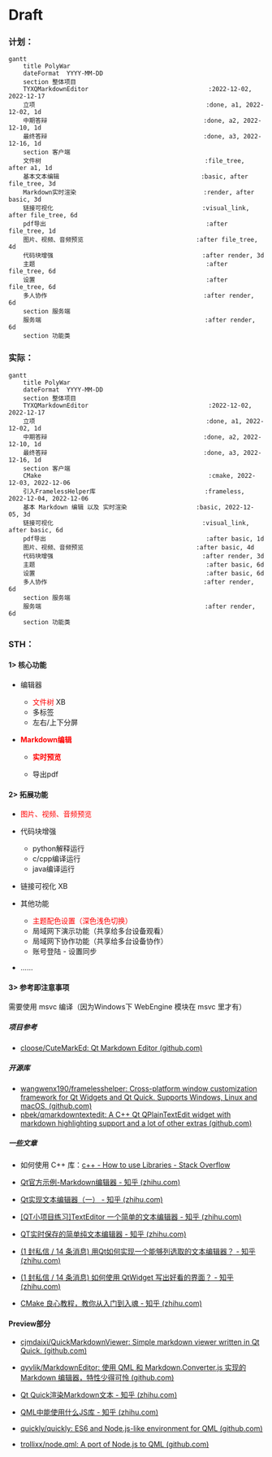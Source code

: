 # Draft

### 计划：

```mermaid
gantt
    title PolyWar
    dateFormat  YYYY-MM-DD
    section 整体项目
    TYXQMarkdownEditor								   :2022-12-02, 2022-12-17
    立项           									 :done, a1, 2022-12-02, 1d
    中期答辩      									   :done, a2, 2022-12-10, 1d
    最终答辩      									   :done, a3, 2022-12-16, 1d
    section 客户端
    文件树                                             :file_tree, after a1, 1d
    基本文本编辑                                       :basic, after file_tree, 3d
    Markdown实时渲染                                   :render, after basic, 3d
    链接可视化                                         :visual_link, after file_tree, 6d
    pdf导出                                            :after file_tree, 1d
    图片、视频、音频预览                               :after file_tree, 4d
    代码块增强                                         :after render, 3d
    主题                                               :after file_tree, 6d
    设置                                               :after file_tree, 6d
    多人协作                                           :after render, 6d
    section 服务端
    服务端                                             :after render, 6d
    section 功能类
```

### 实际：

```mermaid
gantt
    title PolyWar
    dateFormat  YYYY-MM-DD
    section 整体项目
    TYXQMarkdownEditor								   :2022-12-02, 2022-12-17
    立项           									 :done, a1, 2022-12-02, 1d
    中期答辩      									   :done, a2, 2022-12-10, 1d
    最终答辩      									   :done, a3, 2022-12-16, 1d
    section 客户端
    CMake                                              :cmake, 2022-12-03, 2022-12-06
    引入FramelessHelper库                              :frameless, 2022-12-04, 2022-12-06
    基本 Markdown 编辑 以及 实时渲染                   :basic, 2022-12-05, 3d
    链接可视化                                         :visual_link, after basic, 6d
    pdf导出                                            :after basic, 1d
    图片、视频、音频预览                               :after basic, 4d
    代码块增强                                         :after render, 3d
    主题                                               :after basic, 6d
    设置                                               :after basic, 6d
    多人协作                                           :after render, 6d
    section 服务端
    服务端                                             :after render, 6d
    section 功能类
```

### STH：

#### 1> 核心功能

- 编辑器
  - <font color="red">文件树</font> XB
  - 多标签
  - 左右/上下分屏

- **<font color="red">Markdown编辑</font>**
  - **<font color="red">实时预览</font>**

  - 导出pdf

#### 2> 拓展功能

- <font color="red">图片、视频、音频预览</font>
- 代码块增强
  - python解释运行
  - c/cpp编译运行
  - java编译运行
- 链接可视化 XB

- 其他功能
  - <font color="red">主题配色设置（深色浅色切换）</font>
  - 局域网下演示功能（共享给多台设备观看）
  - 局域网下协作功能（共享给多台设备协作）
  - 账号登陆 - 设置同步
- ......

#### 3> 参考即注意事项

需要使用 msvc 编译（因为Windows下 WebEngine 模块在 msvc 里才有）

##### 项目参考

- [cloose/CuteMarkEd: Qt Markdown Editor (github.com)](https://github.com/cloose/CuteMarkEd)

##### 开源库

- [wangwenx190/framelesshelper: Cross-platform window customization framework for Qt Widgets and Qt Quick. Supports Windows, Linux and macOS. (github.com)](https://github.com/wangwenx190/framelesshelper)
- [pbek/qmarkdowntextedit: A C++ Qt QPlainTextEdit widget with markdown highlighting support and a lot of other extras (github.com)](https://github.com/pbek/qmarkdowntextedit)

##### 一些文章

- 如何使用 C++ 库：[c++ - How to use Libraries - Stack Overflow](https://stackoverflow.com/questions/10358745/how-to-use-libraries)

- [Qt官方示例-Markdown编辑器 - 知乎 (zhihu.com)](https://zhuanlan.zhihu.com/p/88771103)
- [Qt实现文本编辑器（一） - 知乎 (zhihu.com)](https://zhuanlan.zhihu.com/p/461346513)
- [[QT小项目练习]TextEditor 一个简单的文本编辑器 - 知乎 (zhihu.com)](https://zhuanlan.zhihu.com/p/35012666)
- [QT实时保存的简单纯文本编辑器 - 知乎 (zhihu.com)](https://zhuanlan.zhihu.com/p/579012389)
- [(1 封私信 / 14 条消息) 用Qt如何实现一个能够列选取的文本编辑器？ - 知乎 (zhihu.com)](https://www.zhihu.com/question/57444362/answer/152994644)

- [(1 封私信 / 14 条消息) 如何使用 QtWidget 写出好看的界面？ - 知乎 (zhihu.com)](https://www.zhihu.com/question/460991049/answer/1908111553)

- [CMake 良心教程，教你从入门到入魂 - 知乎 (zhihu.com)](https://zhuanlan.zhihu.com/p/500002865)



#### Preview部分

- [cjmdaixi/QuickMarkdownViewer: Simple markdown viewer written in Qt Quick. (github.com)](https://github.com/cjmdaixi/QuickMarkdownViewer)

- [qyvlik/MarkdownEditor: 使用 QML 和 Markdown.Converter.js 实现的 Markdown 编辑器，特性少得可怜 (github.com)](https://github.com/qyvlik/MarkdownEditor)



- [Qt Quick渲染Markdown文本 - 知乎 (zhihu.com)](https://zhuanlan.zhihu.com/p/44102857)



- [QML中能使用什么JS库 - 知乎 (zhihu.com)](https://zhuanlan.zhihu.com/p/34307199)

- [quickly/quickly: ES6 and Node.js-like environment for QML (github.com)](https://github.com/quickly/quickly)

- [trollixx/node.qml: A port of Node.js to QML (github.com)](https://github.com/trollixx/node.qml)
